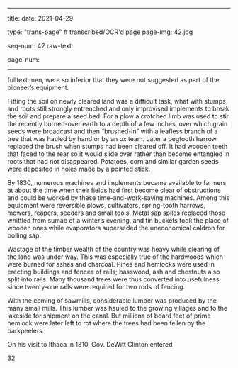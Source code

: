 
---

title: 
date: 2021-04-29

type: "trans-page" # transcribed/OCR'd page
page-img: 42.jpg

seq-num: 42
raw-text:

page-num:

---

fulltext:men, were so inferior that they were not suggested as part of the pioneer’s equipment.

Fitting the soil on newly cleared land was a difficult task, what with stumps and roots still strongly entrenched and only improvised implements to break the soil and prepare a seed bed. For a plow a crotched limb was used to stir the recently burned-over earth to a depth of a few inches, over which grain seeds were broadcast and then “brushed-in” with a leafless branch of a tree that was hauled by hand or by an ox team. Later a pegtooth harrow replaced the brush when stumps had been cleared off. It had wooden teeth that faced to the rear so it would slide over rather than become entangled in roots that had not disappeared. Potatoes, corn and similar garden seeds were deposited in holes made by a pointed stick.

By 1830, numerous machines and implements became available to farmers at about the time when their fields had first become clear of obstructions and could be worked by these time-and-work-saving machines. Among this equipment were reversible plows, cultivators, spring-tooth harrows, mowers, reapers, seeders and small tools. Metal sap spiles replaced those whittled from sumac of a winter’s evening, and tin buckets took the place of wooden ones while evaporators superseded the uneconomical caldron for boiling sap.

Wastage of the timber wealth of the country was heavy while clearing of the land was under way. This was especially true of the hardwoods which were burned for ashes and charcoal. Pines and hemlocks were used in erecting buildings and fences of rails; basswood, ash and chestnuts also split into rails. Many thousand trees were thus converted into usefulness since twenty-one rails were required for two rods of fencing.

With the coming of sawmills, considerable lumber was produced by the many small mills. This lumber was hauled to the growing villages and to the lakeside for shipment on the canal. But millions of board feet of prime hemlock were later left to rot where the trees had been fellen by the barkpeelers.

On his visit to Ithaca in 1810, Gov. DeWitt Clinton entered

32 
